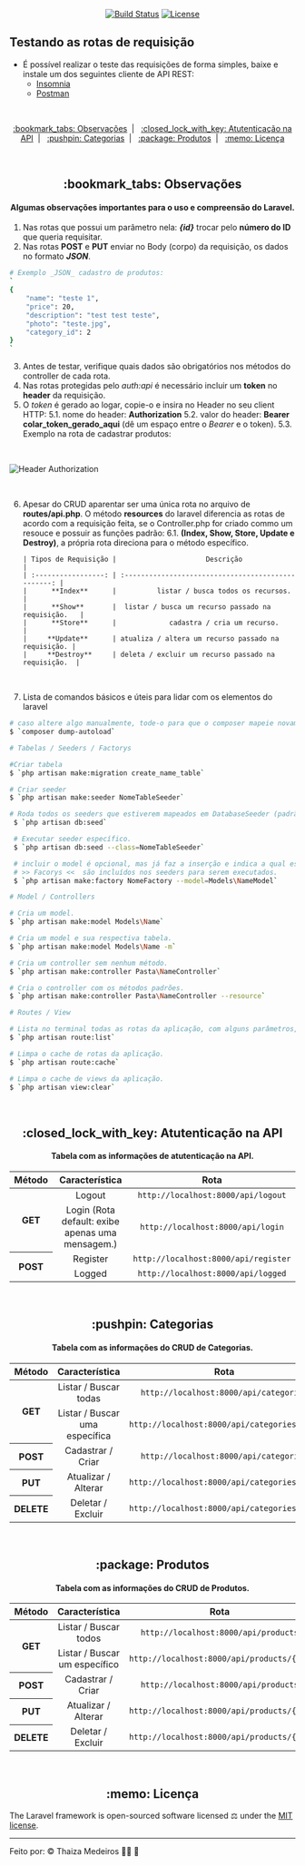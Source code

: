 <p align="center">
    <a href="https://travis-ci.org/laravel/framework"><img src="https://travis-ci.org/laravel/framework.svg" alt="Build Status"></a>
    <a href="https://packagist.org/packages/laravel/framework"><img src="https://poser.pugx.org/laravel/framework/license.svg" alt="License"></a>
</p>

## Testando as rotas de requisição

-   É possível realizar o teste das requisições de forma simples, baixe e instale um dos seguintes cliente de API REST:
    -   [Insomnia](https://insomnia.rest/)
    -   [Postman](https://www.postman.com/)

<br />

<p align="center">
    <a href="#observacoes"> :bookmark_tabs: Observações</a>&nbsp;&nbsp;|&nbsp;&nbsp;
    <a href="#autenticacao-api"> :closed_lock_with_key: Atutenticação na API</a>&nbsp;&nbsp;|&nbsp;&nbsp;
    <a href="#categorias"> :pushpin: Categorias</a>&nbsp;&nbsp;|&nbsp;&nbsp;
    <a href="#produtos"> :package: Produtos</a>&nbsp;&nbsp;|&nbsp;&nbsp;
    <a href="#licenca"> :memo: Licença</a>
</p>

<br />

<div id="observacoes" align="center">
    <h2> :bookmark_tabs: Observações</h2>
</div>

<div id="#" align="center">
  <h4>
    Algumas observações importantes para o uso e compreensão do Laravel.
  </h4>
</div>

1. Nas rotas que possui um parâmetro nela: **_{id}_** trocar pelo **número do ID** que queria requisitar.
2. Nas rotas **POST** e **PUT** enviar no Body (corpo) da requisição, os dados no formato **_JSON_**.

```bash
# Exemplo _JSON_ cadastro de produtos:
`
{
	"name": "teste 1",
	"price": 20,
	"description": "test test teste",
	"photo": "teste.jpg",
	"category_id": 2
}
`
```

3. Antes de testar, verifique quais dados são obrigatórios nos métodos do controller de cada rota.
4. Nas rotas protegidas pelo _auth:api_ é necessário incluir um **token** no **header** da requisição.
5. O _token_ é gerado ao logar, copie-o e insira no Header no seu client HTTP:
   5.1. nome do header: **Authorization**
   5.2. valor do header: **Bearer colar_token_gerado_aqui** (dê um espaço entre o _Bearer_ e o token).
   5.3. Exemplo na rota de cadastrar produtos:

<br />

![Header Authorization](https://user-images.githubusercontent.com/23063152/84219865-d18a8d00-aaa7-11ea-947f-702c88cf80a2.png)

<br />

6.  Apesar do CRUD aparentar ser uma única rota no arquivo de **routes/api.php**. O método **resources** do laravel diferencia as rotas de acordo com a requisição feita, se o Controller.php for criado commo um resouce e possuir as funções padrão:
    6.1. **(Index, Show, Store, Update e Destroy)**, a própria rota direciona para o método específico.

        | Tipos de Requisição |                      Descrição                      |
        | :-----------------: | :-------------------------------------------------: |
        |      **Index**      |          listar / busca todos os recursos.          |
        |      **Show**       |  listar / busca um recurso passado na requisição.   |
        |      **Store**      |             cadastra / cria um recurso.             |
        |     **Update**      | atualiza / altera um recurso passado na requisição. |
        |     **Destroy**     | deleta / excluir um recurso passado na requisição.  |

<br />

7. Lista de comandos básicos e úteis para lidar com os elementos do laravel

```bash
# caso altere algo manualmente, tode-o para que o composer mapeie novamente a estrutura da aplicação.
$ `composer dump-autoload`

# Tabelas / Seeders / Factorys

#Criar tabela
$ `php artisan make:migration create_name_table`

# Criar seeder
$ `php artisan make:seeder NomeTableSeeder`

# Roda todos os seeders que estiverem mapeados em DatabaseSeeder (padrão).
 $ `php artisan db:seed`

 # Executar seeder específico.
 $ `php artisan db:seed --class=NomeTableSeeder`

 # incluir o model é opcional, mas já faz a inserção e indica a qual está relacionado.
 # >> Facorys <<  são incluídos nos seeders para serem executados.
 $ `php artisan make:factory NomeFactory --model=Models\NameModel`

# Model / Controllers

# Cria um model.
$ `php artisan make:model Models\Name`

# Cria um model e sua respectiva tabela.
$ `php artisan make:model Models\Name -m`

# Cria um controller sem nenhum método.
$ `php artisan make:controller Pasta\NameController`

# Cria o controller com os métodos padrões.
$ `php artisan make:controller Pasta\NameController --resource`

# Routes / View

# Lista no terminal todas as rotas da aplicação, com alguns parâmetros, como: Controller e group.
$ `php artisan route:list`

# Limpa o cache de rotas da aplicação.
$ `php artisan route:cache`

# Limpa o cache de views da aplicação.
$ `php artisan view:clear`
```

<br />

<div id="autenticacao-api" align="center">
    <h2> :closed_lock_with_key: Atutenticação na API</h2>
</div>

<div id="#" align="center">
  <h4>
    Tabela com as informações de atutenticação na API.
  </h4>
</div>

<table class="table" align="center" style="text-align: center;">
    <thead>
        <tr>
            <th scope="col">Método</th>
            <th scope="col">Característica</th>
            <th scope="col">Rota</th>
            </tr>
    </thead>
    <tbody>
        <tr>
            <th scope="row" rowspan="2">GET</th>
            <td>Logout</td>
            <td><code>http://localhost:8000/api/logout</code></td>
        </tr>
        <tr>
            <td>Login (Rota default: exibe apenas uma mensagem.)</td>
            <td><code>http://localhost:8000/api/login</code></td>
        </tr>
        <tr>
            <th scope="row" rowspan="2">POST</th>
            <td>Register</td>
            <td><code>http://localhost:8000/api/register</code></td>
        </tr>
        <tr>
            <td>Logged</td>
            <td><code>http://localhost:8000/api/logged</code></td>
        </tr>
    </tbody>
</table>

<br />

<div id="categorias" align="center">
    <h2> :pushpin: Categorias</h2>
</div>

<div id="#" align="center">
  <h4>
    Tabela com as informações do CRUD de Categorias.
  </h4>
</div>

<table class="table" align="center" style="text-align: center;">
    <thead>
        <tr>
            <th scope="col">Método</th>
            <th scope="col">Característica</th>
            <th scope="col">Rota</th>
            </tr>
    </thead>
    <tbody>
        <tr>
            <th scope="row" rowspan="2">GET</th>
            <td>Listar / Buscar todas</td>
            <td><code>http://localhost:8000/api/categories</code></td>
        </tr>
        <tr>
            <td>Listar / Buscar uma específica</td>
            <td><code>http://localhost:8000/api/categories/{id}</code></td>
        </tr>
        <tr>
            <th scope="row">POST</th>
            <td>Cadastrar / Criar</td>
            <td><code>http://localhost:8000/api/categories</code></td>
        </tr>
        <tr>
            <th scope="row">PUT</th>
            <td>Atualizar / Alterar</td>
            <td><code>http://localhost:8000/api/categories/{id}</code></td>
        </tr>
        <tr>
            <th scope="row">DELETE</th>
            <td>Deletar / Excluir</td>
            <td><code>http://localhost:8000/api/categories/{id}</code></td>
        </tr>
    </tbody>
</table>

<br />

<div id="produtos" align="center">
    <h2> :package: Produtos</h2>
</div>

<div id="#" align="center">
  <h4>
    Tabela com as informações do CRUD de Produtos.
  </h4>
</div>

<table class="table" align="center" style="text-align: center;">
    <thead>
        <tr>
            <th scope="col">Método</th>
            <th scope="col">Característica</th>
            <th scope="col">Rota</th>
            </tr>
    </thead>
    <tbody>
        <tr>
            <th scope="row" rowspan="2">GET</th>
            <td>Listar / Buscar todos</td>
            <td><code>http://localhost:8000/api/products</code></td>
        </tr>
        <tr>
            <td>Listar / Buscar um específico</td>
            <td><code>http://localhost:8000/api/products/{id}</code></td>
        </tr>
        <tr>
            <th scope="row">POST</th>
            <td>Cadastrar / Criar</td>
            <td><code>http://localhost:8000/api/products</code></td>
        </tr>
        <tr>
            <th scope="row">PUT</th>
            <td>Atualizar / Alterar</td>
            <td><code>http://localhost:8000/api/products/{id}</code></td>
        </tr>
        <tr>
            <th scope="row">DELETE</th>
            <td>Deletar / Excluir</td>
            <td><code>http://localhost:8000/api/products/{id}</code></td>
        </tr>
    </tbody>
</table>

<br />

<div id="licenca" align="center">
    <h2> :memo: Licença</h2>
</div>

The Laravel framework is open-sourced software licensed :balance_scale: under the [MIT license](https://opensource.org/licenses/MIT).

---

Feito por: :copyright: Thaiza Medeiros :woman_technologist: :purple_heart:
